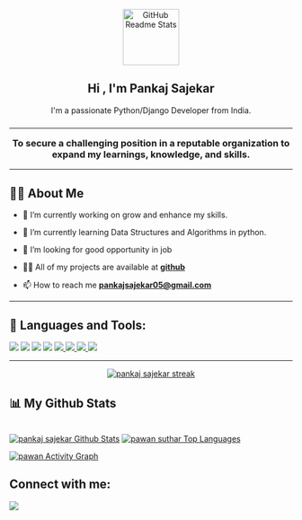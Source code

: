         
 <p align="center">
 <img width="100px" src="https://img.freepik.com/free-vector/hand-drawn-web-developers_23-2148819604.jpg?w=996&t=st=1649398732~exp=1649399332~hmac=4fde30019d78cd8d05460bf1034a36f4a84c923f021b167e56c95d820ed5939d" align="center" alt="GitHub Readme Stats" />
 <h2 align="center">Hi , I'm Pankaj Sajekar</h2>
 <p align="center">I'm a passionate Python/Django Developer from India.</p>
 <h3 align="center"><hr>To secure a challenging position in a reputable organization to expand my learnings, knowledge, and skills.<hr></h3>
</p>

## 🙋‍♂️ About Me

- 🔭 I’m currently working on grow and enhance my skills.

- 🌱 I’m currently learning Data Structures and Algorithms in python.

- 👯 I’m looking for good opportunity in job

- 👨‍💻 All of my projects are available at **[github](https://github.com/pankajsajekar)**

- 📫 How to reach me **pankajsajekar05@gmail.com**
<hr>

## 🚀 Languages and Tools:

<p align="left"> 
    <a href="" target="_blank"> <img src="https://img.icons8.com/color/48/000000/python--v2.png"/></a>
    <a href="" target="_blank"> <img src="https://img.icons8.com/color/48/000000/django.png"/></a>
    <a href="" target="_blank"> <img src="https://img.icons8.com/color/48/000000/javascript--v1.png"/></a>
    <a href="" target="_blank"> <img src="https://img.icons8.com/external-flaticons-lineal-color-flat-icons/48/000000/external-html-mobile-app-development-flaticons-lineal-color-flat-icons.png"/></a>
    <a href="" target="_blank"> <img src="https://img.icons8.com/ios-filled/50/000000/css-filetype.png"/> </a>
    <a href="" target="_blank"> <img src="https://img.icons8.com/color/48/000000/bootstrap.png"/> </a>
    <a href="" target="_blank" > <img src="https://img.icons8.com/nolan/48/mysql.png"/> </a>
    <a href="" target="_blank" ><img src="https://img.icons8.com/glyph-neue/48/000000/github.png"/> </a>
    <a href="" target="_blank" > </a>
  
</p>
<hr>


<p align="center">
    <a href="https://github.com/pankajsajekar/github-readme-streak-stats">
        <img title="🔥 Get streak stats for your profile at git.io/streak-stats" alt="pankaj sajekar streak" src="https://github-readme-streak-stats.herokuapp.com/?user=pankajsajekarr&theme=black-ice&hide_border=true&stroke=0000&background=060A0CD0"/>
    </a>
</p>

## 📊 My Github Stats

  <br/>
    <a href="https://github.com/pankajsajekar/github-readme-stats"><img alt= "pankaj sajekar Github Stats" src="https://github-readme-stats.vercel.app/api?username=pankajsajekar&show_icons=true&count_private=true&theme=react&hide_border=true&bg_color=0D1117" /></a>
  <a href="https://github.com/pankajsajekar/github-readme-stats"><img alt="pawan suthar Top Languages" src="https://github-readme-stats.vercel.app/api/top-langs/?username=pankajsajekar&langs_count=8&count_private=true&layout=compact&theme=react&hide_border=true&bg_color=0D1117" /></a>
  <br/>
  

<a href="https://github.com/pankajsajekar/github-readme-activity-graph"><img alt="pawan Activity Graph" src="https://activity-graph.herokuapp.com/graph?username=pankajsajekar&bg_color=0D1117&color=5BCDEC&line=5BCDEC&point=FFFFFF&hide_border=true" /></a>



## Connect with me:
<p align="left">
<a href = "https://in.linkedin.com/in/pankajsajekar"><img src="https://img.icons8.com/fluent/48/000000/linkedin.png"/></a>
</p>
